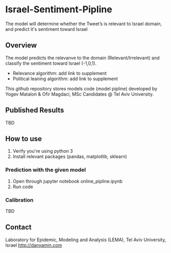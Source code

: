 # Israel-Sentiment-Pipline
The model will determine whether the Tweet’s is relevant to Israel domain, and predict it's sentiment toward Israel

## Overview
The model predicts the relevanve to the domain (Relevant/Irrelevant) and classify the sentiment toward Israel (-1,0,1).

* Relevance algorithm: add link to supplement
* Political leaning algorithm: add link to supplement

This github repository stores models code (model pipline) developed by Yogev Matalon & Ofir Magdaci, MSc Candidates @ Tel Aviv University. 

## Published Results
TBD

## How to use
1. Verify you're using python 3
2. Install relevant packages (pandas, matplotlib, sklearn)

### Prediction with the given model
1. Open through jupyter notebook online_pipline.ipynb
2. Run code

### Calibration
TBD

## Contact
Laboratory for Epidemic, Modeling and Analysis (LEMA), Tel Aviv University, Israel
http://danyamin.com 
